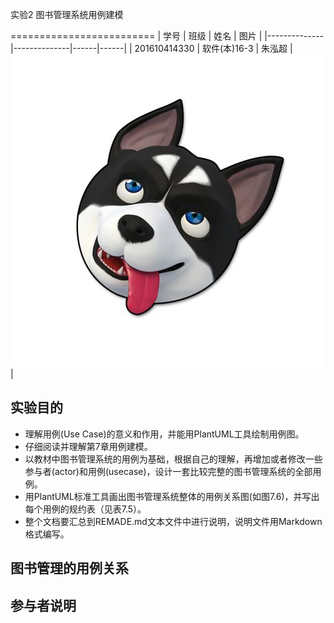 实验2 图书管理系统用例建模

=========================
| 学号         | 班级         | 姓名 | 图片 |
|--------------|--------------|------|------|
| 201610414330 | 软件(本)16-3 | 朱泓超 |![image](https://github.com/z915287285/is_analysis/blob/master/test2/zz.jpg)    |

## 实验目的
+ 理解用例(Use Case)的意义和作用，并能用PlantUML工具绘制用例图。
+ 仔细阅读并理解第7章用例建模。
+ 以教材中图书管理系统的用例为基础，根据自己的理解，再增加或者修改一些参与者(actor)和用例(usecase)，设计一套比较完整的图书管理系统的全部用例。
+ 用PlantUML标准工具画出图书管理系统整体的用例关系图(如图7.6)，并写出每个用例的规约表（见表7.5）。
+ 整个文档要汇总到REMADE.md文本文件中进行说明，说明文件用Markdown格式编写。

## 图书管理的用例关系

## 参与者说明
